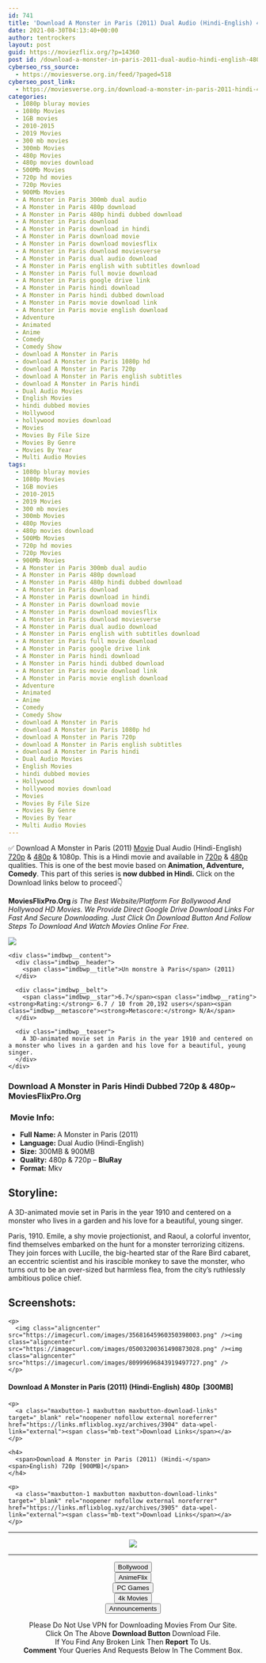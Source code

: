 ```yaml
---
id: 741
title: 'Download A Monster in Paris (2011) Dual Audio (Hindi-English) 480p [300MB] || 720p [900MB]'
date: 2021-08-30T04:13:40+00:00
author: tentrockers
layout: post
guid: https://moviezflix.org/?p=14360
post id: /download-a-monster-in-paris-2011-dual-audio-hindi-english-480p-300mb-720p-900mb/
cyberseo_rss_source:
  - https://moviesverse.org.in/feed/?paged=518
cyberseo_post_link:
  - https://moviesverse.org.in/download-a-monster-in-paris-2011-hindi-480p-720p/
categories:
  - 1080p bluray movies
  - 1080p Movies
  - 1GB movies
  - 2010-2015
  - 2019 Movies
  - 300 mb movies
  - 300mb Movies
  - 480p Movies
  - 480p movies download
  - 500Mb Movies
  - 720p hd movies
  - 720p Movies
  - 900Mb Movies
  - A Monster in Paris 300mb dual audio
  - A Monster in Paris 480p download
  - A Monster in Paris 480p hindi dubbed download
  - A Monster in Paris download
  - A Monster in Paris download in hindi
  - A Monster in Paris download movie
  - A Monster in Paris download moviesflix
  - A Monster in Paris download moviesverse
  - A Monster in Paris dual audio download
  - A Monster in Paris english with subtitles download
  - A Monster in Paris full movie download
  - A Monster in Paris google drive link
  - A Monster in Paris hindi download
  - A Monster in Paris hindi dubbed download
  - A Monster in Paris movie download link
  - A Monster in Paris movie english download
  - Adventure
  - Animated
  - Anime
  - Comedy
  - Comedy Show
  - download A Monster in Paris
  - download A Monster in Paris 1080p hd
  - download A Monster in Paris 720p
  - download A Monster in Paris english subtitles
  - download A Monster in Paris hindi
  - Dual Audio Movies
  - English Movies
  - hindi dubbed movies
  - Hollywood
  - hollywood movies download
  - Movies
  - Movies By File Size
  - Movies By Genre
  - Movies By Year
  - Multi Audio Movies
tags:
  - 1080p bluray movies
  - 1080p Movies
  - 1GB movies
  - 2010-2015
  - 2019 Movies
  - 300 mb movies
  - 300mb Movies
  - 480p Movies
  - 480p movies download
  - 500Mb Movies
  - 720p hd movies
  - 720p Movies
  - 900Mb Movies
  - A Monster in Paris 300mb dual audio
  - A Monster in Paris 480p download
  - A Monster in Paris 480p hindi dubbed download
  - A Monster in Paris download
  - A Monster in Paris download in hindi
  - A Monster in Paris download movie
  - A Monster in Paris download moviesflix
  - A Monster in Paris download moviesverse
  - A Monster in Paris dual audio download
  - A Monster in Paris english with subtitles download
  - A Monster in Paris full movie download
  - A Monster in Paris google drive link
  - A Monster in Paris hindi download
  - A Monster in Paris hindi dubbed download
  - A Monster in Paris movie download link
  - A Monster in Paris movie english download
  - Adventure
  - Animated
  - Anime
  - Comedy
  - Comedy Show
  - download A Monster in Paris
  - download A Monster in Paris 1080p hd
  - download A Monster in Paris 720p
  - download A Monster in Paris english subtitles
  - download A Monster in Paris hindi
  - Dual Audio Movies
  - English Movies
  - hindi dubbed movies
  - Hollywood
  - hollywood movies download
  - Movies
  - Movies By File Size
  - Movies By Genre
  - Movies By Year
  - Multi Audio Movies
---
```

<div class="thecontent clearfix">
  <p>
    ✅ Download A Monster in Paris (2011) <a href="https://moviesverse.org.in/category/movies/" data-wpel-link="internal">Movie</a> Dual Audio (Hindi-English) <a href="https://moviesverse.org.in/720p-movies/" data-wpel-link="internal">720p</a>&nbsp;&&nbsp;<a href="https://moviesverse.org.in/480p-movies/" data-wpel-link="internal">480p</a> & 1080p. This is a Hindi movie and available in <a href="https://moviesverse.org.in/720p-movies/" data-wpel-link="internal">720p</a>&nbsp;&&nbsp;<a href="https://moviesverse.org.in/480p-movies/" data-wpel-link="internal">480p</a> qualities. This is one of the best movie based on <strong>Animation, Adventure, Comedy</strong>. This part of this series is <strong>now dubbed in <span>Hindi.&nbsp;</span></strong><span>Click on the Download links below to proceed👇</span>
  </p>
  
  <p>
    <strong><span>MoviesFlixPro.Org&nbsp;</span></strong><em>is The Best Website/Platform For Bollywood And Hollywood HD Movies. We Provide Direct Google Drive Download Links For Fast And Secure Downloading. Just Click On Download Button And Follow Steps To&nbsp;Download And Watch Movies Online For Free.</em>
  </p>
  
  <div class="imdbwp imdbwp--movie dark">
    <div class="imdbwp__thumb">
      <a class="imdbwp__link" target="_blank" title="Un monstre à Paris" href="https://www.imdb.com/title/tt0961097/" rel="nofollow external noopener noreferrer" data-wpel-link="external"><img class="imdbwp__img" src="https://m.media-amazon.com/images/M/MV5BMTgxNTg3MTE1NF5BMl5BanBnXkFtZTcwODI4NzgzNw@@._V1_SX300.jpg" /></a>
    </div>
    
    <div class="imdbwp__content">
      <div class="imdbwp__header">
        <span class="imdbwp__title">Un monstre à Paris</span> (2011)
      </div>
      
      <div class="imdbwp__belt">
        <span class="imdbwp__star">6.7</span><span class="imdbwp__rating"><strong>Rating:</strong> 6.7 / 10 from 20,192 users</span><span class="imdbwp__metascore"><strong>Metascore:</strong> N/A</span>
      </div>
      
      <div class="imdbwp__teaser">
        A 3D-animated movie set in Paris in the year 1910 and centered on a monster who lives in a garden and his love for a beautiful, young singer.
      </div>
    </div>
  </div>
  
  <h3>
    <span>Download A Monster in Paris Hindi Dubbed 720p & 480p~ MoviesFlixPro.Org</span>
  </h3>
  
  <h3>
    <span>&nbsp;Movie Info:&nbsp;</span>
  </h3>
  
  <ul>
    <li>
      <strong>Full Name: </strong>A Monster in Paris (2011)
    </li>
    <li>
      <strong>Language:</strong> Dual Audio (Hindi-English)
    </li>
    <li>
      <strong>Size:</strong> 300MB & 900MB
    </li>
    <li>
      <strong>Quality:</strong> 480p & 720p – <span><strong>BluRay</strong></span>
    </li>
    <li>
      <strong>Format:</strong>&nbsp;Mkv
    </li>
  </ul>
  
  <h2>
    <span>Storyline:</span>
  </h2>
  
  <p>
    A 3D-animated movie set in Paris in the year 1910 and centered on a monster who lives in a garden and his love for a beautiful, young singer.
  </p>
  
  <div>
    Paris, 1910. Emile, a shy movie projectionist, and Raoul, a colorful inventor, find themselves embarked on the hunt for a monster terrorizing citizens. They join forces with Lucille, the big-hearted star of the Rare Bird cabaret, an eccentric scientist and his irascible monkey to save the monster, who turns out to be an over-sized but harmless flea, from the city’s ruthlessly ambitious police chief.
  </div>
  
  <div class="summary_text">
    <h2>
      <span>Screenshots:</span>
    </h2>
    
    <p>
      <img class="aligncenter" src="https://imagecurl.com/images/35681645960350398003.png" /><img class="aligncenter" src="https://imagecurl.com/images/05003200361490873028.png" /><img class="aligncenter" src="https://imagecurl.com/images/80999696843919497727.png" />
    </p>
  </div>
  
  <div class="inline canwrap">
    <h4>
      <span>Download A Monster in Paris (2011) (Hindi-English) </span><span>480p&nbsp; [300MB]</span>
    </h4>
    
    <p>
      <a class="maxbutton-1 maxbutton maxbutton-download-links" target="_blank" rel="noopener nofollow external noreferrer" href="https://links.mflixblog.xyz/archives/3904" data-wpel-link="external"><span class="mb-text">Download Links</span></a>
    </p>
    
    <h4>
      <span>Download A Monster in Paris (2011) (Hindi-</span><span>English) 720p [900MB]</span>
    </h4>
    
    <p>
      <a class="maxbutton-1 maxbutton maxbutton-download-links" target="_blank" rel="noopener nofollow external noreferrer" href="https://links.mflixblog.xyz/archives/3905" data-wpel-link="external"><span class="mb-text">Download Links</span></a>
    </p>
  </div>
</div>

<center>
  </p> 
  
  <hr />
  
  <p>
    <a href="http://gdrivepro.xyz/join.php" data-wpel-link="external" target="_blank" rel="nofollow external noopener noreferrer"><img src="https://i.imgur.com/FhMdWdW.png" /></a>
  </p>
  
  <hr />
  
  <p>
    <a href="https://dogemovies.xyz" target="_blank" data-wpel-link="external" rel="nofollow external noopener noreferrer"><button class="button button5">Bollywood</button></a><br /> <a href="https://animeflix.in" target="_blank" data-wpel-link="external" rel="nofollow external noopener noreferrer"><button class="button button5">AnimeFlix</button></a><br /> <a href="https://gamesflix.net/" target="_blank" data-wpel-link="external" rel="nofollow external noopener noreferrer"><button class="button button5">PC Games</button></a><br /> <a href="https://uhdmovies.in" target="_blank" data-wpel-link="external" rel="nofollow external noopener noreferrer"><button class="button button5">4k Movies</button></a><br /> <a href="https://moviesverse.org.in/announcements/" target="_blank" data-wpel-link="internal" rel="noopener"><button class="button button5">Announcements</button></a>
  </p>
  
  <div class="alert alert-danger">
    Please Do Not Use VPN for Downloading Movies From Our Site.
  </div>
  
  <div class="alert alert-success">
    Click On The Above <strong>Download Button</strong> Download File.
  </div>
  
  <div class="alert alert-warning">
    If You Find Any Broken Link Then <strong>Report</strong> To Us.
  </div>
  
  <div class="alert alert-info">
    <strong>Comment</strong> Your Queries And Requests Below In The Comment Box.
  </div>
  
  <p>
    </center>
  </p>